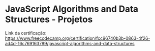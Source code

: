 # JavaScript Algorithms and Data Structures - Projetos

Link da certificação: https://www.freecodecamp.org/certification/fcc96740b3b-0863-4f26-ad4d-16c769163789/javascript-algorithms-and-data-structures